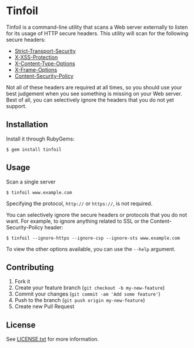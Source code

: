 # Tinfoil

Tinfoil is a command-line utility that scans a Web server externally to listen for its usage of HTTP secure headers.  This utility will scan for the following secure headers:

* [Strict-Transport-Security](http://tools.ietf.org/html/rfc6797)
* [X-XSS-Protection](http://blogs.msdn.com/b/ie/archive/2008/07/02/ie8-security-part-iv-the-xss-filter.aspx)
* [X-Content-Type-Options](http://blogs.msdn.com/b/ie/archive/2008/09/02/ie8-security-part-vi-beta-2-update.aspx)
* [X-Frame-Options](http://tools.ietf.org/html/draft-ietf-websec-x-frame-options-01)
* [Content-Security-Policy](http://www.w3.org/TR/CSP/)

Not all of these headers are required at all times, so you should use your best judgement when you see something is missing on your Web server.  Best of all, you can selectively ignore the headers that you do not yet support.

## Installation

Install it through RubyGems:

    $ gem install tinfoil

## Usage

Scan a single server

    $ tinfoil www.example.com

Specifying the protocol, ``http://`` or ``https://``, is not required.

You can selectively ignore the secure headers or protocols that you do not want.  For example, to ignore anything related to SSL or the Content-Security-Policy header:

    $ tinfoil --ignore-https --ignore-csp --ignore-sts www.example.com

To view the other options available, you can use the ``--help`` argument.

## Contributing

1. Fork it
2. Create your feature branch (`git checkout -b my-new-feature`)
3. Commit your changes (`git commit -am 'Add some feature'`)
4. Push to the branch (`git push origin my-new-feature`)
5. Create new Pull Request

## License

See [LICENSE.txt](LICENSE.txt) for more information.

